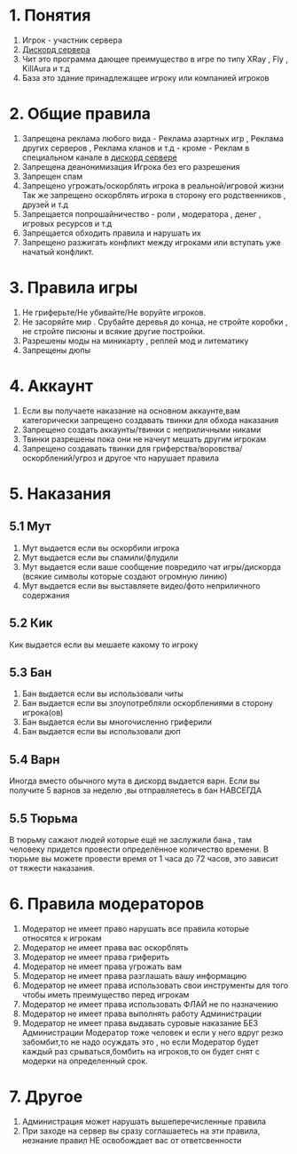 # 1. Понятия
1. Игрок - участник сервера
2. [Дискорд сервера](https://discord.gg/pbK26NKJ5p) 
3. Чит это программа дающее преимущество в игре по типу XRay , Fly , KillAura и т.д 
4. База это здание принадлежащее игроку или компанией игроков

# 2. Общие правила
1. Запрещена реклама любого вида - Реклама азартных игр , Реклама других серверов , Реклама кланов и т.д - кроме - Реклам в специальном канале в [дискорд сервере](https://discord.gg/pbK26NKJ5p) 
2. Запрещена деанонимизация Игрока без его разрешения
3. Запрещен спам
4. Запрещено угрожать/оскорблять игрока в реальной/игровой жизни  
   Так же запрещено оскорблять игрока в сторону его родственников , друзей и т.д
5. Запрещается попрошайничество - роли , модератора , денег , игровых ресурсов и т.д 
6. Запрещается обходить правила и нарушать их
7. Запрещено разжигать конфликт между игроками или вступать уже начатый конфликт. 
# 3. Правила игры 
1. Не гриферьте/Не убивайте/Не воруйте игроков.
2. Не засоряйте мир . Срубайте деревья до конца, не стройте коробки , не стройте писюны и всякие другие постройки.
3. Разрешены моды на миникарту , реплей мод и литематику
4. Запрещены дюпы

# 4. Аккаунт
1. Если вы получаете наказание на основном аккаунте,вам категорически запрещено создавать твинки для обхода наказания
2. Запрещено создать аккаунты/твинки с неприличными никами
3. Твинки разрешены пока они не начнут мешать другим игрокам
4. Запрещено создавать твинки для гриферства/воровства/оскорблений/угроз и другое что нарушает правила

# 5. Наказания 
## 5.1 Мут
1. Мут выдается если вы оскорбили игрока
2. Мут выдается если вы спамили/флудили
3. Мут выдается если ваше сообщение повредило чат игры/дискорда (всякие символы которые создают огромную линию)
4. Мут выдается если вы выставляете видео/фото неприличного содержания
## 5.2 Кик
 Кик выдается если вы мешаете какому то игроку
## 5.3 Бан
1. Бан выдается если вы использовали читы
2. Бан выдается если вы злоупотребляли оскорблениями в сторону игрока(ов) 
3. Бан выдается если вы многочисленно гриферили
4. Бан выдается если вы использовали дюп
## 5.4 Варн
 Иногда вместо обычного мута в дискорд выдается варн. Если вы получите 5 варнов за неделю ,вы отправляетесь в бан НАВСЕГДА
## 5.5 Тюрьма
 В тюрьму сажают людей которые ещё не заслужили бана , там человеку придется провести определённое количество времени. 
  В тюрьме вы можете провести время от 1 часа до 72 часов, это зависит от тяжести наказания.
# 6. Правила модераторов
1. Модератор не имеет право нарушать все правила которые относятся к игрокам
2. Модератор не имеет права вас оскорблять
3. Модератор не имеет права гриферить
4. Модератор не имеет права угрожать вам
5. Модератор не имеет права разглашать вашу информацию
6. Модератор не имеет права использовать свои инструменты для того чтобы иметь преимущество перед игрокам
7. Модератор не имеет права использовать ФЛАЙ не по назначению 
8. Модератор не имеет права выполнять работу Администрации
9. Модератор не имеет права выдавать суровые наказание БЕЗ Администрации
 Модератор тоже человек и если у него вдруг резко забомбит,то не надо осуждать это , но если Модератор будет каждый раз срываться,бомбить на игроков,то он будет снят с модерки на определенный срок. 
# 7. Другое
1. Администрация может нарушать вышеперечисленные правила
2. При заходе на сервер вы сразу соглашаетесь на эти правила, незнание правил НЕ освобождает вас от ответсвенности 





